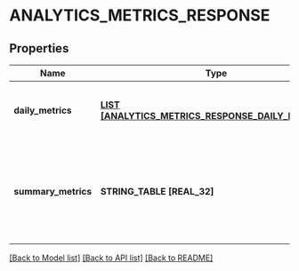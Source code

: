 # ANALYTICS_METRICS_RESPONSE

## Properties
Name | Type | Description | Notes
------------ | ------------- | ------------- | -------------
**daily_metrics** | [**LIST [ANALYTICS_METRICS_RESPONSE_DAILY_METRICS]**](AnalyticsMetricsResponse_daily_metrics.md) | Array with the requested daily metric records | [optional] [default to null]
**summary_metrics** | **STRING_TABLE [REAL_32]** | The metric name and value over the requested period for each requested metric | [optional] [default to null]

[[Back to Model list]](../README.md#documentation-for-models) [[Back to API list]](../README.md#documentation-for-api-endpoints) [[Back to README]](../README.md)


